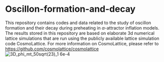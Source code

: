 # Oscillon-formation-and-decay
This repository contains codes and data related to the study of oscillon formation and their decay during preheating in $\alpha$-attractor inflation models. The results stored in this repository are based on elaborate 3d numerical lattice simulations that are run using the publicly available lattice simulation code CosmoLattice. For more information on CosmoLattice, please refer to \
https://github.com/cosmolattice/cosmolattice
![3D_phi_mt_50sqrt(23)_1 6e-4](https://github.com/Judas503/Oscillon-formation-and-decay-in-alpha-attractor-models/assets/29238146/691ffa3b-b798-469d-a1e2-0946a459f928)
